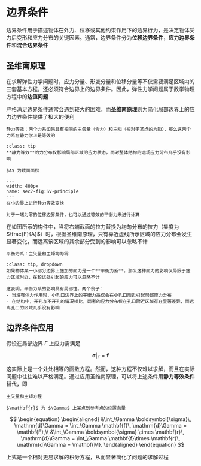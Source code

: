 # 边界条件

边界条件用于描述物体在外力、位移或其他约束作用下的边界行为，是决定物体受力后变形和应力分布的关键因素。通常，边界条件分为**位移边界条件**，**应力边界条件**和**混合边界条件**

## 圣维南原理

在求解弹性力学问题时，应力分量、形变分量和位移分量等不仅需要满足区域内的三套基本方程，还必须符合边界上的边界条件。因此，弹性力学问题属于数学物理方程中的**边值问题**

严格满足边界条件通常会遇到较大的困难，而**圣维南原理**则为简化局部边界上的应力边界条件提供了极大的便利

```{margin}
静力等效：两个力系如果具有相同的主矢量（合力）和主矩（相对于某点的力矩），那么这两个力系在静力学上是等效的
```

```{admonition} 圣维南原理
:class: tip
**静力等效**的力分布仅影响局部区域的应力状态，而对整体结构的远场应力分布几乎没有影响
```

```{margin}
$A$ 为截面面积
```

```{figure} ../../images/chap1/SV-principle.png
---
width: 400px
name: sec7-fig:SV-principle
---
在小边界上进行静力等效变换
```

```{margin}
对于一端为零的位移边界条件，也可以通过等效的平衡力来进行计算
```

在如图所示的构件中，当将右端截面的拉力替换为均匀分布的拉力（集度为 $\frac{F}{A}$）时，根据圣维南原理，只有靠近虚线所示区域的应力分布会发生显著变化，而远离该区域的其余部分受到的影响可以忽略不计

```{margin}
平衡力系：主矢量和主矩均为零
```

```{admonition} 圣维南原理推广
:class: tip, dropdown
如果物体某一小部分边界上施加的面力是一个**平衡力系**，那么这种面力的影响仅局限于施力区域附近，在较远处引起的应力可以忽略不计

这表明，平衡力系的影响具有局部性。两个例子：
- 当没有体力作用时，小孔口边界上的平衡力系仅会在小孔口附近引起局部应力分布
- 在结构中，开孔与不开孔的情况相比，两者的应力分布仅在孔口附近区域存在显著差异，而远离孔口的区域几乎没有影响
```

## 边界条件应用

假设在局部边界 $\Gamma$ 上应力需满足

$$
\boldsymbol{\sigma}|_\Gamma = \mathbf{f}
$$

这实际上是一个处处相等的函数方程。然而，这种方程不仅难以求解，而且在实际问题中往往难以严格满足。通过应用圣维南原理，可以将上述条件用**静力等效条件**替代，即

```{margin}
主矢量和主矩方程

$\mathbf{r}$ 为 $\Gamma$ 上某点到参考点的位置向量
```

$$
\begin{equation}
\begin{aligned}
&\int_\Gamma \boldsymbol{\sigma}\, \mathrm{d}\Gamma = \int_\Gamma \mathbf{f}\, \mathrm{d}\Gamma = \mathbf{F},\\
&\int_\Gamma \boldsymbol{\sigma} \times \mathbf{r}\, \mathrm{d}\Gamma = \int_\Gamma \mathbf{f}\times \mathbf{r}\, \mathrm{d}\Gamma = \mathbf{M}.
\end{aligned}
\end{equation}
$$

上式是一个相对更易求解的积分方程，从而显著简化了问题的求解过程
